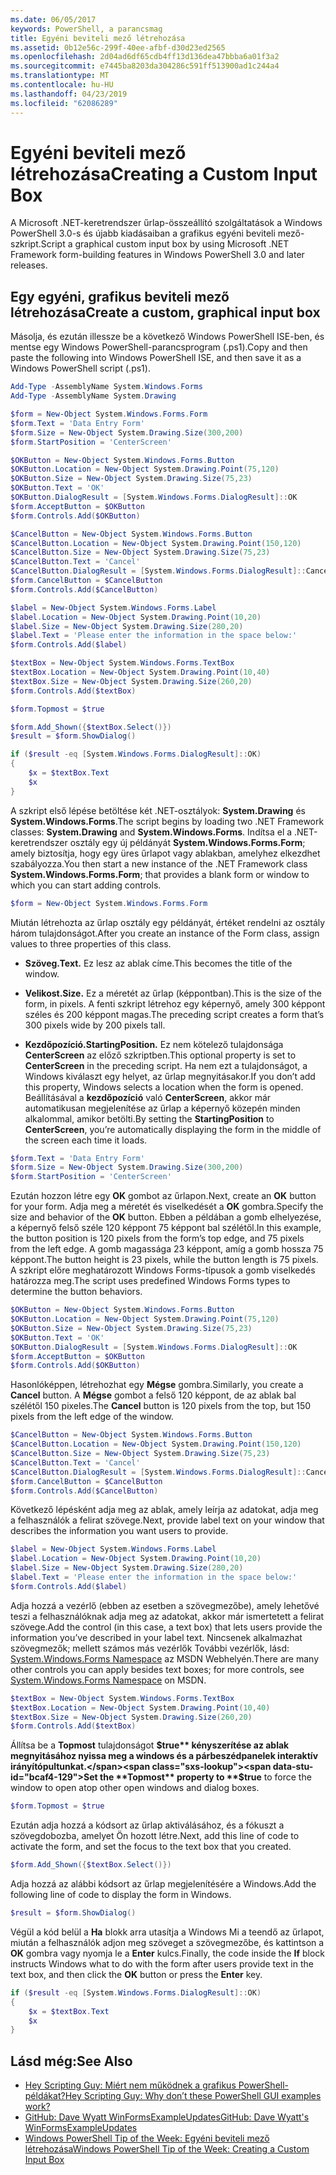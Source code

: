 ```yaml
---
ms.date: 06/05/2017
keywords: PowerShell, a parancsmag
title: Egyéni beviteli mező létrehozása
ms.assetid: 0b12e56c-299f-40ee-afbf-d30d23ed2565
ms.openlocfilehash: 2d04ad6df65cdb4ff13d136dea47bbba6a01f3a2
ms.sourcegitcommit: e7445ba8203da304286c591ff513900ad1c244a4
ms.translationtype: MT
ms.contentlocale: hu-HU
ms.lasthandoff: 04/23/2019
ms.locfileid: "62086289"
---
```

# <a name="creating-a-custom-input-box"></a><span data-ttu-id="bcaf4-103">Egyéni beviteli mező létrehozása</span><span class="sxs-lookup"><span data-stu-id="bcaf4-103">Creating a Custom Input Box</span></span>

<span data-ttu-id="bcaf4-104">A Microsoft .NET-keretrendszer űrlap-összeállító szolgáltatások a Windows PowerShell 3.0-s és újabb kiadásaiban a grafikus egyéni beviteli mező-szkript.</span><span class="sxs-lookup"><span data-stu-id="bcaf4-104">Script a graphical custom input box by using Microsoft .NET Framework form-building features in Windows PowerShell 3.0 and later releases.</span></span>

## <a name="create-a-custom-graphical-input-box"></a><span data-ttu-id="bcaf4-105">Egy egyéni, grafikus beviteli mező létrehozása</span><span class="sxs-lookup"><span data-stu-id="bcaf4-105">Create a custom, graphical input box</span></span>

<span data-ttu-id="bcaf4-106">Másolja, és ezután illessze be a következő Windows PowerShell ISE-ben, és mentse egy Windows PowerShell-parancsprogram (.ps1).</span><span class="sxs-lookup"><span data-stu-id="bcaf4-106">Copy and then paste the following into Windows PowerShell ISE, and then save it as a Windows PowerShell script (.ps1).</span></span>

```powershell
Add-Type -AssemblyName System.Windows.Forms
Add-Type -AssemblyName System.Drawing

$form = New-Object System.Windows.Forms.Form
$form.Text = 'Data Entry Form'
$form.Size = New-Object System.Drawing.Size(300,200)
$form.StartPosition = 'CenterScreen'

$OKButton = New-Object System.Windows.Forms.Button
$OKButton.Location = New-Object System.Drawing.Point(75,120)
$OKButton.Size = New-Object System.Drawing.Size(75,23)
$OKButton.Text = 'OK'
$OKButton.DialogResult = [System.Windows.Forms.DialogResult]::OK
$form.AcceptButton = $OKButton
$form.Controls.Add($OKButton)

$CancelButton = New-Object System.Windows.Forms.Button
$CancelButton.Location = New-Object System.Drawing.Point(150,120)
$CancelButton.Size = New-Object System.Drawing.Size(75,23)
$CancelButton.Text = 'Cancel'
$CancelButton.DialogResult = [System.Windows.Forms.DialogResult]::Cancel
$form.CancelButton = $CancelButton
$form.Controls.Add($CancelButton)

$label = New-Object System.Windows.Forms.Label
$label.Location = New-Object System.Drawing.Point(10,20)
$label.Size = New-Object System.Drawing.Size(280,20)
$label.Text = 'Please enter the information in the space below:'
$form.Controls.Add($label)

$textBox = New-Object System.Windows.Forms.TextBox
$textBox.Location = New-Object System.Drawing.Point(10,40)
$textBox.Size = New-Object System.Drawing.Size(260,20)
$form.Controls.Add($textBox)

$form.Topmost = $true

$form.Add_Shown({$textBox.Select()})
$result = $form.ShowDialog()

if ($result -eq [System.Windows.Forms.DialogResult]::OK)
{
    $x = $textBox.Text
    $x
}
```

<span data-ttu-id="bcaf4-107">A szkript első lépése betöltése két .NET-osztályok: **System.Drawing** és **System.Windows.Forms**.</span><span class="sxs-lookup"><span data-stu-id="bcaf4-107">The script begins by loading two .NET Framework classes: **System.Drawing** and **System.Windows.Forms**.</span></span> <span data-ttu-id="bcaf4-108">Indítsa el a .NET-keretrendszer osztály egy új példányát **System.Windows.Forms.Form**; amely biztosítja, hogy egy üres űrlapot vagy ablakban, amelyhez elkezdhet szabályozza.</span><span class="sxs-lookup"><span data-stu-id="bcaf4-108">You then start a new instance of the .NET Framework class **System.Windows.Forms.Form**; that provides a blank form or window to which you can start adding controls.</span></span>

```powershell
$form = New-Object System.Windows.Forms.Form
```

<span data-ttu-id="bcaf4-109">Miután létrehozta az űrlap osztály egy példányát, értéket rendelni az osztály három tulajdonságot.</span><span class="sxs-lookup"><span data-stu-id="bcaf4-109">After you create an instance of the Form class, assign values to three properties of this class.</span></span>

- <span data-ttu-id="bcaf4-110">**Szöveg.**</span><span class="sxs-lookup"><span data-stu-id="bcaf4-110">**Text.**</span></span> <span data-ttu-id="bcaf4-111">Ez lesz az ablak címe.</span><span class="sxs-lookup"><span data-stu-id="bcaf4-111">This becomes the title of the window.</span></span>

- <span data-ttu-id="bcaf4-112">**Velikost.**</span><span class="sxs-lookup"><span data-stu-id="bcaf4-112">**Size.**</span></span> <span data-ttu-id="bcaf4-113">Ez a méretét az űrlap (képpontban).</span><span class="sxs-lookup"><span data-stu-id="bcaf4-113">This is the size of the form, in pixels.</span></span> <span data-ttu-id="bcaf4-114">A fenti szkript létrehoz egy képernyő, amely 300 képpont széles és 200 képpont magas.</span><span class="sxs-lookup"><span data-stu-id="bcaf4-114">The preceding script creates a form that’s 300 pixels wide by 200 pixels tall.</span></span>

- <span data-ttu-id="bcaf4-115">**Kezdőpozíció.**</span><span class="sxs-lookup"><span data-stu-id="bcaf4-115">**StartingPosition.**</span></span> <span data-ttu-id="bcaf4-116">Ez nem kötelező tulajdonsága **CenterScreen** az előző szkriptben.</span><span class="sxs-lookup"><span data-stu-id="bcaf4-116">This optional property is set to **CenterScreen** in the preceding script.</span></span> <span data-ttu-id="bcaf4-117">Ha nem ezt a tulajdonságot, a Windows kiválaszt egy helyet, az űrlap megnyitásakor.</span><span class="sxs-lookup"><span data-stu-id="bcaf4-117">If you don’t add this property, Windows selects a location when the form is opened.</span></span> <span data-ttu-id="bcaf4-118">Beállításával a **kezdőpozíció** való **CenterScreen**, akkor már automatikusan megjelenítése az űrlap a képernyő közepén minden alkalommal, amikor betölti.</span><span class="sxs-lookup"><span data-stu-id="bcaf4-118">By setting the **StartingPosition** to **CenterScreen**, you’re automatically displaying the form in the middle of the screen each time it loads.</span></span>

```powershell
$form.Text = 'Data Entry Form'
$form.Size = New-Object System.Drawing.Size(300,200)
$form.StartPosition = 'CenterScreen'
```

<span data-ttu-id="bcaf4-119">Ezután hozzon létre egy **OK** gombot az űrlapon.</span><span class="sxs-lookup"><span data-stu-id="bcaf4-119">Next, create an **OK** button for your form.</span></span> <span data-ttu-id="bcaf4-120">Adja meg a méretét és viselkedését a **OK** gombra.</span><span class="sxs-lookup"><span data-stu-id="bcaf4-120">Specify the size and behavior of the **OK** button.</span></span> <span data-ttu-id="bcaf4-121">Ebben a példában a gomb elhelyezése, a képernyő felső széle 120 képpont 75 képpont bal szélétől.</span><span class="sxs-lookup"><span data-stu-id="bcaf4-121">In this example, the button position is 120 pixels from the form’s top edge, and 75 pixels from the left edge.</span></span> <span data-ttu-id="bcaf4-122">A gomb magassága 23 képpont, amíg a gomb hossza 75 képpont.</span><span class="sxs-lookup"><span data-stu-id="bcaf4-122">The button height is 23 pixels, while the button length is 75 pixels.</span></span> <span data-ttu-id="bcaf4-123">A szkript előre meghatározott Windows Forms-típusok a gomb viselkedés határozza meg.</span><span class="sxs-lookup"><span data-stu-id="bcaf4-123">The script uses predefined Windows Forms types to determine the button behaviors.</span></span>

```powershell
$OKButton = New-Object System.Windows.Forms.Button
$OKButton.Location = New-Object System.Drawing.Point(75,120)
$OKButton.Size = New-Object System.Drawing.Size(75,23)
$OKButton.Text = 'OK'
$OKButton.DialogResult = [System.Windows.Forms.DialogResult]::OK
$form.AcceptButton = $OKButton
$form.Controls.Add($OKButton)
```

<span data-ttu-id="bcaf4-124">Hasonlóképpen, létrehozhat egy **Mégse** gombra.</span><span class="sxs-lookup"><span data-stu-id="bcaf4-124">Similarly, you create a **Cancel** button.</span></span> <span data-ttu-id="bcaf4-125">A **Mégse** gombot a felső 120 képpont, de az ablak bal szélétől 150 pixeles.</span><span class="sxs-lookup"><span data-stu-id="bcaf4-125">The **Cancel** button is 120 pixels from the top, but 150 pixels from the left edge of the window.</span></span>

```powershell
$CancelButton = New-Object System.Windows.Forms.Button
$CancelButton.Location = New-Object System.Drawing.Point(150,120)
$CancelButton.Size = New-Object System.Drawing.Size(75,23)
$CancelButton.Text = 'Cancel'
$CancelButton.DialogResult = [System.Windows.Forms.DialogResult]::Cancel
$form.CancelButton = $CancelButton
$form.Controls.Add($CancelButton)
```

<span data-ttu-id="bcaf4-126">Következő lépésként adja meg az ablak, amely leírja az adatokat, adja meg a felhasználók a felirat szövege.</span><span class="sxs-lookup"><span data-stu-id="bcaf4-126">Next, provide label text on your window that describes the information you want users to provide.</span></span>

```powershell
$label = New-Object System.Windows.Forms.Label
$label.Location = New-Object System.Drawing.Point(10,20)
$label.Size = New-Object System.Drawing.Size(280,20)
$label.Text = 'Please enter the information in the space below:'
$form.Controls.Add($label)
```

<span data-ttu-id="bcaf4-127">Adja hozzá a vezérlő (ebben az esetben a szövegmezőbe), amely lehetővé teszi a felhasználóknak adja meg az adatokat, akkor már ismertetett a felirat szövege.</span><span class="sxs-lookup"><span data-stu-id="bcaf4-127">Add the control (in this case, a text box) that lets users provide the information you’ve described in your label text.</span></span> <span data-ttu-id="bcaf4-128">Nincsenek alkalmazhat szövegmezők; mellett számos más vezérlők További vezérlők, lásd: [System.Windows.Forms Namespace](https://msdn.microsoft.com/library/k50ex0x9(v=vs.110).aspx) az MSDN Webhelyén.</span><span class="sxs-lookup"><span data-stu-id="bcaf4-128">There are many other controls you can apply besides text boxes; for more controls, see [System.Windows.Forms Namespace](https://msdn.microsoft.com/library/k50ex0x9(v=vs.110).aspx) on MSDN.</span></span>

```powershell
$textBox = New-Object System.Windows.Forms.TextBox
$textBox.Location = New-Object System.Drawing.Point(10,40)
$textBox.Size = New-Object System.Drawing.Size(260,20)
$form.Controls.Add($textBox)
```

<span data-ttu-id="bcaf4-129">Állítsa be a **Topmost** tulajdonságot **$true** kényszerítése az ablak megnyitásához nyissa meg a windows és a párbeszédpanelek interaktív irányítópultunkat.</span><span class="sxs-lookup"><span data-stu-id="bcaf4-129">Set the **Topmost** property to **$true** to force the window to open atop other open windows and dialog boxes.</span></span>

```powershell
$form.Topmost = $true
```

<span data-ttu-id="bcaf4-130">Ezután adja hozzá a kódsort az űrlap aktiválásához, és a fókuszt a szövegdobozba, amelyet Ön hozott létre.</span><span class="sxs-lookup"><span data-stu-id="bcaf4-130">Next, add this line of code to activate the form, and set the focus to the text box that you created.</span></span>

```powershell
$form.Add_Shown({$textBox.Select()})
```

<span data-ttu-id="bcaf4-131">Adja hozzá az alábbi kódsort az űrlap megjelenítésére a Windows.</span><span class="sxs-lookup"><span data-stu-id="bcaf4-131">Add the following line of code to display the form in Windows.</span></span>

```powershell
$result = $form.ShowDialog()
```

<span data-ttu-id="bcaf4-132">Végül a kód belül a **Ha** blokk arra utasítja a Windows Mi a teendő az űrlapot, miután a felhasználók adjon meg szöveget a szövegmezőbe, és kattintson a **OK** gombra vagy nyomja le a **Enter** kulcs.</span><span class="sxs-lookup"><span data-stu-id="bcaf4-132">Finally, the code inside the **If** block instructs Windows what to do with the form after users provide text in the text box, and then click the **OK** button or press the **Enter** key.</span></span>

```powershell
if ($result -eq [System.Windows.Forms.DialogResult]::OK)
{
    $x = $textBox.Text
    $x
}
```

## <a name="see-also"></a><span data-ttu-id="bcaf4-133">Lásd még:</span><span class="sxs-lookup"><span data-stu-id="bcaf4-133">See Also</span></span>

- [<span data-ttu-id="bcaf4-134">Hey Scripting Guy:  Miért nem működnek a grafikus PowerShell-példákat?</span><span class="sxs-lookup"><span data-stu-id="bcaf4-134">Hey Scripting Guy:  Why don’t these PowerShell GUI examples work?</span></span>](https://go.microsoft.com/fwlink/?LinkId=506644)
- [<span data-ttu-id="bcaf4-135">GitHub: Dave Wyatt WinFormsExampleUpdates</span><span class="sxs-lookup"><span data-stu-id="bcaf4-135">GitHub: Dave Wyatt's WinFormsExampleUpdates</span></span>](https://github.com/dlwyatt/WinFormsExampleUpdates)
- [<span data-ttu-id="bcaf4-136">Windows PowerShell Tip of the Week:  Egyéni beviteli mező létrehozása</span><span class="sxs-lookup"><span data-stu-id="bcaf4-136">Windows PowerShell Tip of the Week:  Creating a Custom Input Box</span></span>](https://technet.microsoft.com/library/ff730941.aspx)